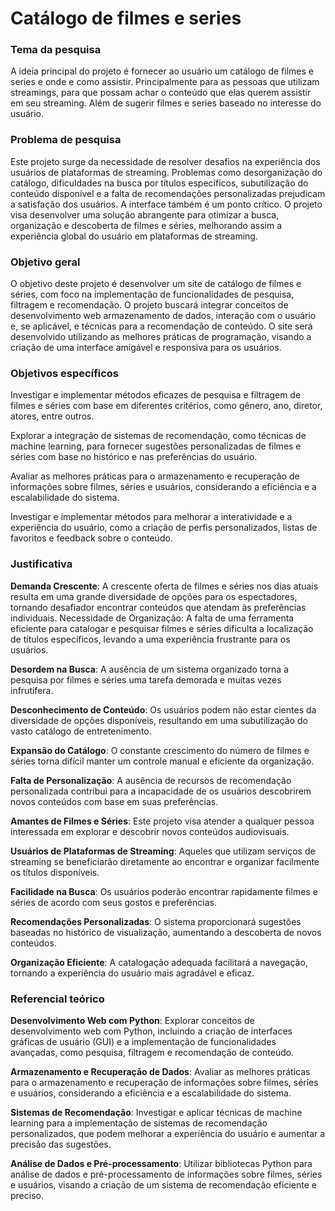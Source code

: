 # Catálogo de filmes e series

### **Tema da pesquisa**
  A ideia principal do projeto é fornecer ao usuário um catálogo de filmes e series e onde e como assistir. Principalmente para as pessoas que utilizam streamings, para que possam achar o conteúdo que elas querem assistir em seu
streaming. Além de sugerir filmes e series baseado no interesse do usuário.

### **Problema de pesquisa**
  Este projeto surge da necessidade de resolver desafios na experiência dos usuários de plataformas de streaming. Problemas como desorganização do catálogo, dificuldades na busca por títulos específicos, subutilização do conteúdo
disponível e a falta de recomendações personalizadas prejudicam a satisfação dos usuários. A interface também é um ponto crítico. O projeto visa desenvolver uma solução abrangente para otimizar a busca, organização e descoberta de filmes e séries, melhorando assim a experiência global do usuário em plataformas de streaming.

### **Objetivo geral**
  O objetivo deste projeto é desenvolver um site de catálogo de filmes e séries, com foco na implementação de funcionalidades de pesquisa, filtragem e recomendação. O projeto buscará integrar conceitos de desenvolvimento web 
armazenamento de dados, interação com o usuário e, se aplicável, e técnicas para a recomendação de conteúdo. O site será desenvolvido utilizando as melhores práticas de programação, visando a criação de uma interface amigável e responsiva para os usuários.

### **Objetivos específicos**
Investigar e implementar métodos eficazes de pesquisa e filtragem de filmes e séries com base em diferentes critérios, como gênero, ano, diretor, atores, entre outros.

Explorar a integração de sistemas de recomendação, como técnicas de machine learning, para fornecer sugestões personalizadas de filmes e séries com base no histórico e nas preferências do usuário.

Avaliar as melhores práticas para o armazenamento e recuperação de informações sobre filmes, séries e usuários, considerando a eficiência e a escalabilidade do sistema.

Investigar e implementar métodos para melhorar a interatividade e a experiência do usuário, como a criação de perfis personalizados, listas de favoritos e feedback sobre o conteúdo.


### **Justificativa**
**Demanda Crescente**: A crescente oferta de filmes e séries nos dias atuais resulta em uma grande diversidade de opções para os espectadores, tornando desafiador encontrar conteúdos que atendam às preferências individuais.
Necessidade de Organização: A falta de uma ferramenta eficiente para catalogar e pesquisar filmes e séries dificulta a localização de títulos específicos, levando a uma experiência frustrante para os usuários.

**Desordem na Busca**: A ausência de um sistema organizado torna a pesquisa por filmes e séries uma tarefa demorada e muitas vezes infrutífera.

**Desconhecimento de Conteúdo**: Os usuários podem não estar cientes da diversidade de opções disponíveis, resultando em uma subutilização do vasto catálogo de entretenimento.

**Expansão do Catálogo**: O constante crescimento do número de filmes e séries torna difícil manter um controle manual e eficiente da organização.

**Falta de Personalização**: A ausência de recursos de recomendação personalizada contribui para a incapacidade de os usuários descobrirem novos conteúdos com base em suas preferências.

**Amantes de Filmes e Séries**: Este projeto visa atender a qualquer pessoa interessada em explorar e descobrir novos conteúdos audiovisuais.

**Usuários de Plataformas de Streaming**: Aqueles que utilizam serviços de streaming se beneficiarão diretamente ao encontrar e organizar facilmente os títulos disponíveis.

**Facilidade na Busca**: Os usuários poderão encontrar rapidamente filmes e séries de acordo com seus gostos e preferências.

**Recomendações Personalizadas**: O sistema proporcionará sugestões baseadas no histórico de visualização, aumentando a descoberta de novos conteúdos.

**Organização Eficiente**: A catalogação adequada facilitará a navegação, tornando a experiência do usuário mais agradável e eficaz.

### **Referencial teórico**
**Desenvolvimento Web com Python**:
Explorar conceitos de desenvolvimento web com Python, incluindo a criação de interfaces gráficas de usuário (GUI) e a implementação de funcionalidades avançadas, como pesquisa, filtragem e recomendação de conteúdo.

**Armazenamento e Recuperação de Dados**:
Avaliar as melhores práticas para o armazenamento e recuperação de informações sobre filmes, séries e usuários, considerando a eficiência e a escalabilidade do sistema.

**Sistemas de Recomendação**:
Investigar e aplicar técnicas de machine learning para a implementação de sistemas de recomendação personalizados, que podem melhorar a experiência do usuário e aumentar a precisão das sugestões.

**Análise de Dados e Pré-processamento**:
Utilizar bibliotecas Python para análise de dados e pré-processamento de informações sobre filmes, séries e usuários, visando a criação de um sistema de recomendação eficiente e preciso.
